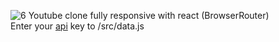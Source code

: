 ![6](https://github.com/ratamahataV1/youTube_clone_react/assets/11263014/2a347a5a-87b0-4306-9aec-bd13721230e8)
Youtube clone fully responsive with react (BrowserRouter)<br>
Enter your [api](https://developers.google.com/youtube/v3/getting-started) key to /src/data.js
